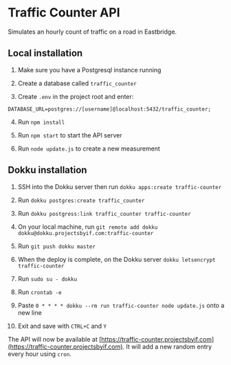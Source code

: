 # Traffic Counter API

Simulates an hourly count of traffic on a road in Eastbridge.

## Local installation

1. Make sure you have a Postgresql instance running

2. Create a database called `traffic_counter`

3. Create `.env` in the project root and enter:
  ```
  DATABASE_URL=postgres://[username]@localhost:5432/traffic_counter;
  ```

4. Run `npm install`

5. Run `npm start` to start the API server

6. Run `node update.js` to create a new measurement

## Dokku installation

1. SSH into the Dokku server then run `dokku apps:create traffic-counter`

2. Run `dokku postgres:create traffic_counter`

3. Run `dokku postgress:link traffic_counter traffic-counter`

4. On your local machine, run `git remote add dokku dokku@dokku.projectsbyif.com:traffic-counter`

5. Run `git push dokku master`

6. When the deploy is complete, on the Dokku server `dokku letsencrypt traffic-counter`

7. Run `sudo su - dokku`

8. Run `crontab -e`

9. Paste `0 * * * * dokku --rm run traffic-counter node update.js` onto a new line

10. Exit and save with `CTRL+C` and `Y`

The API will now be available at [https://traffic-counter.projectsbyif.com](https://traffic-counter.projectsbyif.com). It will add a new random entry every hour using `cron`.

